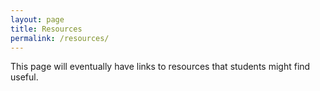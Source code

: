 ```yaml
---
layout: page
title: Resources
permalink: /resources/
---
```


This page will eventually have links to resources that students might find useful.
